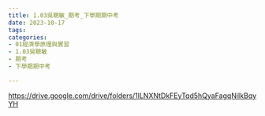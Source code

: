 ```yaml
---
title: 1.03吳聰敏_期考_下學期期中考
date: 2023-10-17
tags: 
categories:
- 01經濟學原理與實習
- 1.03吳聰敏
- 期考
- 下學期期中考

---
```

https://drive.google.com/drive/folders/1lLNXNtDkFEyTqd5hQyaFagqNiIkBqyYH
